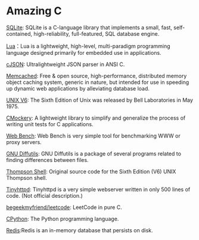 # Amazing C

[SQLite](https://www.sqlite.org/index.html): SQLite is a C-language library that implements a small, fast, self-contained, high-reliability, full-featured, SQL database engine.

[Lua](https://www.lua.org/download.html)：Lua is a lightweight, high-level, multi-paradigm programming language designed primarily for embedded use in applications.

[cJSON](https://github.com/DaveGamble/cJSON): Ultralightweight JSON parser in ANSI C.

[Memcached](https://blog.csdn.net/wulong710/article/details/82013708): Free & open source, high-performance, distributed memory object caching system, generic in nature, but intended for use in speeding up dynamic web applications by alleviating database load.

[UNIX V6](https://minnie.tuhs.org/cgi-bin/utree.pl?file=V6): The Sixth Edition of Unix was released by Bell Laboratories in May 1975.

[CMockery](https://github.com/google/cmockery): A lightweight library to simplify and generalize the process of writing unit tests for C applications.

[Web Bench](http://home.tiscali.cz/~cz210552/webbench.html): Web Bench is very simple tool for benchmarking WWW or proxy servers.

[GNU Diffutils](https://www.gnu.org/software/diffutils/): GNU Diffutils is a package of several programs related to finding differences between files.

[Thompson Shell](https://github.com/yvesnrb/Thompson-Shell): Original source code for the Sixth Edition (V6) UNIX Thompson shell.

[Tinyhttpd](https://github.com/EZLippi/Tinyhttpd): Tinyhttpd is a very simple webserver written in only 500 lines of code. (Not official description.)

[begeekmyfriend/leetcode](https://github.com/begeekmyfriend/leetcode): LeetCode in pure C.

[CPython](https://github.com/python/cpython): The Python programming language.

[Redis](https://github.com/redis/redis):Redis is an in-memory database that persists on disk.